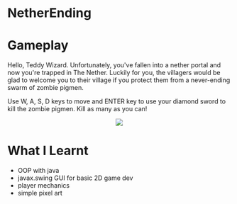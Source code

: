 # NetherEnding

# Gameplay

Hello, Teddy Wizard. Unfortunately, you've fallen into a nether portal and now you're trapped in The Nether. Luckily for you, the villagers would be glad to welcome you to their village if you protect them from a never-ending swarm of zombie pigmen. 

Use W, A, S, D keys to move and ENTER key to use your diamond sword to kill the zombie pigmen. Kill as many as you can!

<p align="center">
<img src="https://user-images.githubusercontent.com/63420202/183263589-a847bf6c-69ad-4f14-9d8c-d8cc91f6d243.gif">
</p>

# What I Learnt
* OOP with java
* javax.swing GUI for basic 2D game dev
* player mechanics
* simple pixel art
